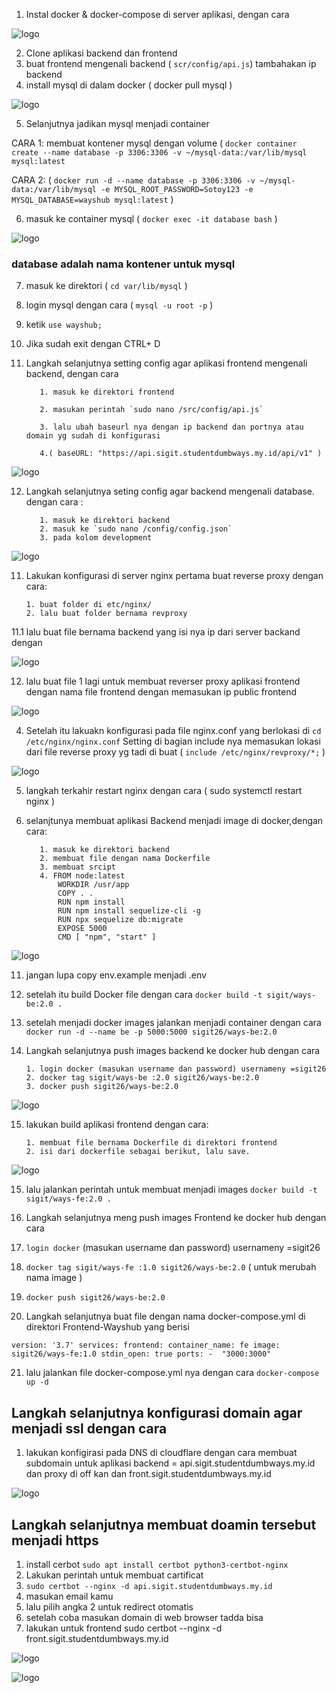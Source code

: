 1. Instal docker & docker-compose di server aplikasi, dengan cara 

![logo](https://github.com/prayogosigit/DevOps-Engineer/blob/main/week-2/day-2/assets/a1.png)


2. Clone aplikasi backend dan frontend
3. buat frontend mengenali backend ( `scr/config/api.js`) tambahakan ip backend
4. install mysql di dalam docker ( docker pull mysql )

![logo](https://github.com/prayogosigit/DevOps-Engineer/blob/main/week-2/day-2/assets/a2.png)

5. Selanjutnya jadikan mysql menjadi container


CARA 1:
membuat kontener mysql dengan volume ( `docker container create --name database -p 3306:3306 -v ~/mysql-data:/var/lib/mysql mysql:latest` 

CARA 2:
( `docker run -d --name database -p 3306:3306 -v ~/mysql-data:/var/lib/mysql -e MYSQL_ROOT_PASSWORD=Sotoy123 -e MYSQL_DATABASE=wayshub mysql:latest` )

6. masuk ke container mysql ( `docker exec -it database bash` )

![logo](https://github.com/prayogosigit/DevOps-Engineer/blob/main/week-2/day-2/assets/a3.png)

### database adalah nama kontener untuk mysql
7. masuk ke direktori ( `cd var/lib/mysql` )
8. login mysql dengan cara
       ( `mysql -u root -p` ) 
9. ketik `use wayshub;`
10. Jika sudah exit dengan CTRL+ D
11. Langkah selanjutnya setting config agar aplikasi frontend mengenali backend, dengan cara
           
           1. masuk ke direktori frontend
           
           2. masukan perintah `sudo nano /src/config/api.js`
           
           3. lalu ubah baseurl nya dengan ip backend dan portnya atau domain yg sudah di konfigurasi
           
           4.( baseURL: "https://api.sigit.studentdumbways.my.id/api/v1" )
 
 
![logo](https://github.com/prayogosigit/DevOps-Engineer/blob/main/week-2/day-2/assets/a4.png)
 
12. Langkah selanjutnya seting config agar backend mengenali database. dengan cara :
           
           1. masuk ke direktori backend
           2. masuk ke `sudo nano /config/config.json`
           3. pada kolom development

![logo](https://github.com/prayogosigit/DevOps-Engineer/blob/main/week-2/day-2/assets/a5.png)

11. Lakukan konfigurasi di server nginx pertama buat reverse proxy dengan cara:
        
        1. buat folder di etc/nginx/
        2. lalu buat folder bernama revproxy

11.1 lalu buat file bernama backend yang isi nya ip dari server backand dengan 
       
![logo](https://github.com/prayogosigit/DevOps-Engineer/blob/main/week-2/day-2/assets/a6.png)

12. lalu buat file 1 lagi untuk membuat reverser proxy aplikasi frontend dengan nama file frontend dengan memasukan ip public frontend

![logo](https://github.com/prayogosigit/DevOps-Engineer/blob/main/week-2/day-2/assets/a7.png)

   4. Setelah itu lakuakn konfigurasi pada file nginx.conf yang berlokasi
          di `cd /etc/nginx/nginx.conf` Setting di bagian include nya memasukan lokasi dari file reverse proxy yg tadi di buat
          ( `include /etc/nginx/revproxy/*;` )
          
![logo](https://github.com/prayogosigit/DevOps-Engineer/blob/main/week-2/day-2/assets/a8.png)

   5. langkah terkahir restart nginx dengan cara ( sudo systemctl restart nginx )

10. selanjtunya membuat aplikasi Backend menjadi image di docker,dengan cara: 
           
           1. masuk ke direktori backend 
           2. membuat file dengan nama Dockerfile
           3. membuat srcipt
           4. FROM node:latest
               WORKDIR /usr/app
               COPY . .
               RUN npm install
               RUN npm install sequelize-cli -g
               RUN npx sequelize db:migrate
               EXPOSE 5000
               CMD [ "npm", "start" ]
![logo](https://github.com/prayogosigit/DevOps-Engineer/blob/main/week-2/day-2/assets/a9.png)

11. jangan lupa copy env.example menjadi .env
12. setelah itu build Docker file dengan cara 
         `docker build -t sigit/ways-be:2.0 .`
13. setelah menjadi docker images jalankan menjadi container dengan cara
        `docker run -d --name be -p 5000:5000 sigit26/ways-be:2.0`
14. Langkah selanjutnya push images backend ke docker hub dengan cara
       
        1. login docker (masukan username dan password) usernameny =sigit26
        2. docker tag sigit/ways-be :2.0 sigit26/ways-be:2.0
        3. docker push sigit26/ways-be:2.0
![logo](https://github.com/prayogosigit/DevOps-Engineer/blob/main/week-2/day-2/assets/a10.png)

15. lakukan build aplikasi frontend dengan cara:
        
        1. membuat file bernama Dockerfile di direktori frontend
        2. isi dari dockerfile sebagai berikut, lalu save.
       
![logo](https://github.com/prayogosigit/DevOps-Engineer/blob/main/week-2/day-2/assets/a11.png)

15. lalu jalankan perintah untuk membuat menjadi images
`docker build -t sigit/ways-fe:2.0 .`

16. Langkah selanjutnya meng push images Frontend ke docker hub dengan cara
17. `login docker` (masukan username dan password) usernameny =sigit26
18. `docker tag sigit/ways-fe :1.0 sigit26/ways-be:2.0` ( untuk merubah nama image )
19. `docker push sigit26/ways-be:2.0`

20. Langkah selanjutnya buat file dengan nama docker-compose.yml di direktori Frontend-Wayshub yang berisi
   
`version: '3.7'
services:
        frontend:
          container_name: fe
          image: sigit26/ways-fe:1.0
          stdin_open: true
          ports:
            -  "3000:3000"`

21. lalu jalankan file docker-compose.yml nya dengan cara `docker-compose up -d` 

## Langkah selanjutnya konfigurasi domain agar menjadi ssl dengan cara
1. lakukan konfigirasi pada DNS di cloudflare dengan cara membuat subdomain untuk aplikasi backend = api.sigit.studentdumbways.my.id dan proxy di off kan dan front.sigit.studentdumbways.my.id

![logo](https://github.com/prayogosigit/DevOps-Engineer/blob/main/week-2/day-2/assets/a12.png)

## Langkah selanjutnya membuat doamin tersebut menjadi https

1. install cerbot `sudo apt install certbot python3-certbot-nginx`
2. Lakukan perintah untuk membuat cartificat
3. `sudo certbot --nginx -d api.sigit.studentdumbways.my.id`
4. masukan email kamu
5. lalu pilih angka 2 untuk redirect otomatis
6. setelah coba masukan domain di web browser tadda bisa
7. lakukan untuk frontend sudo certbot --nginx -d front.sigit.studentdumbways.my.id

![logo](https://github.com/prayogosigit/DevOps-Engineer/blob/main/week-2/day-2/assets/a13.png)

![logo](https://github.com/prayogosigit/DevOps-Engineer/blob/main/week-2/day-2/assets/a14.png)
